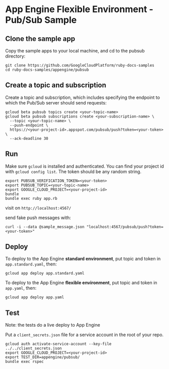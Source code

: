 # App Engine Flexible Environment - Pub/Sub Sample

## Clone the sample app

Copy the sample apps to your local machine, and cd to the pubsub directory:

```
git clone https://github.com/GoogleCloudPlatform/ruby-docs-samples
cd ruby-docs-samples/appengine/pubsub
```

## Create a topic and subscription

Create a topic and subscription, which includes specifying the
endpoint to which the Pub/Sub server should send requests:

```
gcloud beta pubsub topics create <your-topic-name>
gcloud beta pubsub subscriptions create <your-subscription-name> \
  --topic <your-topic-name> \
  --push-endpoint \
  https://<your-project-id>.appspot.com/pubsub/push?token=<your-token> \
  --ack-deadline 30
```



## Run

Make sure `gcloud` is installed and authenticated. You can find your
project id with `gcloud config list`. The token should be any random
string.

```
export PUBSUB_VERIFICATION_TOKEN=<your-token>
export PUBSUB_TOPIC=<your-topic-name>
export GOOGLE_CLOUD_PROJECT=<your-project-id>
bundle
bundle exec ruby app.rb
```

visit on `http://localhost:4567/`

send fake push messages with:

```
curl -i --data @sample_message.json "localhost:4567/pubsub/push?token=<your-token>"
```


## Deploy

To deploy to the App Engine **standard environment**, put topic and token in `app.standard.yaml`, then:

```
gcloud app deploy app.standard.yaml
```

To deploy to the App Engine **flexible environment**, put topic and token in `app.yaml`, then:

```
gcloud app deploy app.yaml
```


## Test

Note: the tests do a live deploy to App Engine

Put a `client_secrets.json` file for a service account in the root of
your repo.

```
gcloud auth activate-service-account --key-file ../../client_secrets.json
export GOOGLE_CLOUD_PROJECT=<your-project-id>
export TEST_DIR=appengine/pubsub/
bundle exec rspec
```
